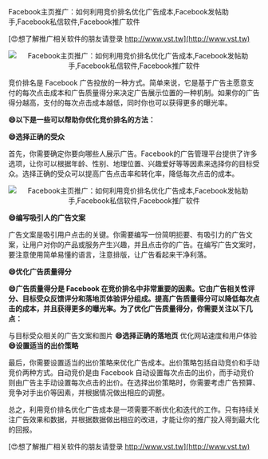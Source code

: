 Facebook主页推广：如何利用竞价排名优化广告成本,Facebook发帖助手,Facebook私信软件,Facebook推广软件

[😍想了解推广相关软件的朋友请登录 http://www.vst.tw](http://www.vst.tw)

 <center><img src="https://vst.tw/MP4/tuiguang/png/0.png" alt="Facebook主页推广：如何利用竞价排名优化广告成本,Facebook发帖助手,Facebook私信软件,Facebook推广软件"></center>

竞价排名是 Facebook 广告投放的一种方式。简单来说，它是基于广告主愿意支付的每次点击成本和广告质量得分来决定广告展示位置的一种机制。如果你的广告得分越高，支付的每次点击成本越低，同时你也可以获得更多的曝光率。

**😄以下是一些可以帮助你优化竞价排名的方法：**

**😄选择正确的受众**

首先，你需要确定你要向哪些人展示广告。Facebook的广告管理平台提供了许多选项，让你可以根据年龄、性别、地理位置、兴趣爱好等等因素来选择你的目标受众。选择正确的受众可以提高广告点击率和转化率，降低每次点击的成本。

 <center><img src="https://vst.tw/MP4/tuiguang/png/3.png" alt="Facebook主页推广：如何利用竞价排名优化广告成本,Facebook发帖助手,Facebook私信软件,Facebook推广软件"></center>

**😄编写吸引人的广告文案**

广告文案是吸引用户点击的关键。你需要编写一份简明扼要、有吸引力的广告文案，让用户对你的产品或服务产生兴趣，并且点击你的广告。在编写广告文案时，要注意使用简单易懂的语言，注意排版，让广告看起来干净利落。

**😄优化广告质量得分**

**😄广告质量得分是 Facebook 在竞价排名中非常重要的因素。它由广告相关性评分、目标受众反馈评分和落地页体验评分组成。提高广告质量得分可以降低每次点击的成本，并且获得更多的曝光率。为了优化广告质量得分，你需要关注以下几点：**

与目标受众相关的广告文案和图片
**😄选择正确的落地页**
优化网站速度和用户体验
**😄设置适当的出价策略**

最后，你需要设置适当的出价策略来优化广告成本。出价策略包括自动竞价和手动竞价两种方式。自动竞价是由 Facebook 自动设置每次点击的出价，而手动竞价则由广告主手动设置每次点击的出价。在选择出价策略时，你需要考虑广告预算、竞争对手出价等因素，并根据情况做出相应的调整。

总之，利用竞价排名优化广告成本是一项需要不断优化和迭代的工作。只有持续关注广告效果和数据，并根据数据做出相应的改进，才能让你的推广投入得到最大化的回报。

[😍想了解推广相关软件的朋友请登录 http://www.vst.tw](http://www.vst.tw)



